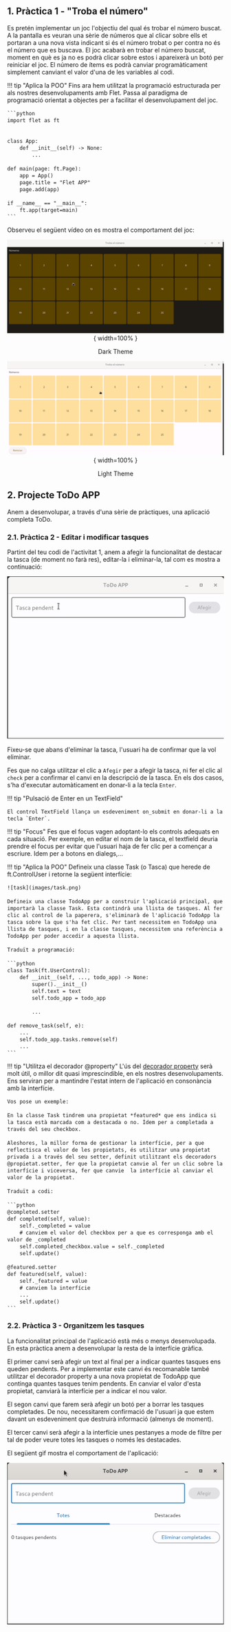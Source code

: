 ## 1. Pràctica 1 - "Troba el número"

Es pretén implementar un joc l'objectiu del qual és trobar el número buscat. A la pantalla es veuran una sèrie de números que al clicar sobre ells et portaran a una nova vista indicant si és el número trobat o per contra no és el número que es buscava. El joc acabarà en trobar el número buscat, moment en què es ja no es podrà clicar sobre estos i apareixerà un botó per reiniciar el joc. El número de ítems es podrà canviar programàticament simplement canviant el valor d'una de les variables al codi.

!!! tip "Aplica la POO"
	Fins ara hem utilitzat la programació estructurada per als nostres desenvolupaments amb Flet. Passa al paradigma de programació orientat a objectes per a facilitar el desenvolupament del joc.

	```python
	import flet as ft
	

	class App:
		def __init__(self) -> None:
			...

	def main(page: ft.Page):
		app = App()
		page.title = "Flet APP"
		page.add(app)

	if __name__ == "__main__":
		ft.app(target=main)
	```
  

Observeu el següent vídeo on es mostra el comportament del joc:

<center>

  ![Joc Dark Theme](images/joc_dark.gif){ width=100% }
  <figcaption>Dark Theme</figcaption>

</center>



<center>

  ![Joc Light Theme](images/joc_light.gif){ width=100% }
  <figcaption>Light Theme</figcaption>

</center>

## 2. Projecte ToDo APP

Anem a desenvolupar, a través d'una sèrie de pràctiques, una aplicació completa ToDo. 

### 2.1. Pràctica 2 - Editar i modificar tasques

Partint del teu codi de l'activitat 1, anem a afegir la funcionalitat de destacar la tasca (de moment no farà res), editar-la i eliminar-la, tal com es mostra a continuació:

<center>

![ToDo APP](images/pr2_1_task.gif)

</center>

Fixeu-se que abans d'eliminar la tasca, l'usuari ha de confirmar que la vol eliminar.

Fes que no calga utilitzar el clic a `Afegir` per a afegir la tasca, ni fer el clic al `check` per a confirmar el canvi en la descripció de la tasca. En els dos casos, s'ha d'executar automàticament en donar-li a la tecla `Enter`.

!!! tip "Pulsació de Enter en un TextField"

	El control TextField llança un esdeveniment on_submit en donar-li a la tecla `Enter`.

!!! tip "Focus"
	Fes que el focus vagen adoptant-lo els controls adequats en cada situació. Per exemple, en editar el nom de la tasca, el textfield deuria prendre el focus per evitar que l'usuari haja de fer clic per a començar a escriure. Idem per a botons en dialegs,...

!!! tip "Aplica la POO"
	Defineix una classe Task (o Tasca) que herede de ft.ControlUser i retorne la següent interfície:

	![task](images/task.png)

	Defineix una classe TodoApp per a construir l'aplicació principal, que importarà la classe Task. Esta contindrà una llista de tasques. Al fer clic al control de la paperera, s'eliminarà de l'aplicació TodoApp la tasca sobre la que s'ha fet clic. Per tant necessitem en TodoApp una llista de tasques, i en la classe tasques, necessitem una referència a TodoApp per poder accedir a aquesta llista.

	Traduït a programació:

	```python
	class Task(ft.UserControl):
		def __init__(self, ..., todo_app) -> None:
			super().__init__()
			self.text = text
			self.todo_app = todo_app

			...

	def remove_task(self, e):
        ...
		self.todo_app.tasks.remove(self)
		...
	```

!!! tip "Utilitza el decorador @property"
	L'ús del [decorador property](https://www.freecodecamp.org/espanol/news/python-decorador-property/) serà molt útil, o millor dit  quasi imprescindible, en els nostres desenvolupaments. Ens serviran per a mantindre l'estat intern de l'aplicació en consonància amb la interfície.

	Vos pose un exemple:

	En la classe Task tindrem una propietat *featured* que ens indica si la tasca està marcada com a destacada o no. Ídem per a completada a través del seu checkbox. 
	
	Aleshores, la millor forma de gestionar la interfície, per a que reflectisca el valor de les propietats, és utilitzar una propietat privada i a través del seu setter, definit utilitzant els decoradors @propietat.setter, fer que la propietat canvie al fer un clic sobre la interfície i viceversa, fer que canvie  la interfície al canviar el valor de la propietat.

	Traduït a codi:

	```python
	@completed.setter
    def completed(self, value):
        self._completed = value
		# canviem el valor del checkbox per a que es corresponga amb el valor de _completed
        self.completed_checkbox.value = self._completed
        self.update()

    @featured.setter
    def featured(self, value):
        self._featured = value
        # canviem la interfície
		... 
		self.update()
	```
	


### 2.2. Pràctica 3 - Organitzem les tasques

La funcionalitat principal de l'aplicació està més o menys desenvolupada. En esta pràctica anem a desenvolupar la resta de la interfície gràfica.

El primer canvi serà afegir un text al final per a indicar quantes tasques ens queden pendents. Per a implementar este canvi és recomanable també utilitzar el decorador property a una nova propietat de TodoApp que continga quantes tasques tenim pendents. En canviar el valor d'esta propietat, canviarà la interfície per a indicar el nou valor.

El segon canvi que farem serà afegir un botó per a borrar les tasques completades. De nou, necessitarem confirmació de l'usuari ja que estem davant un esdeveniment que destruirà informació (almenys de moment).

El tercer canvi serà afegir a la interfície unes pestanyes a mode de filtre per tal de poder veure totes les tasques o només les destacades.

El següent gif mostra el comportament de l'aplicació:

![TodoAPP](images/todo_sense_dades_persistents.gif)